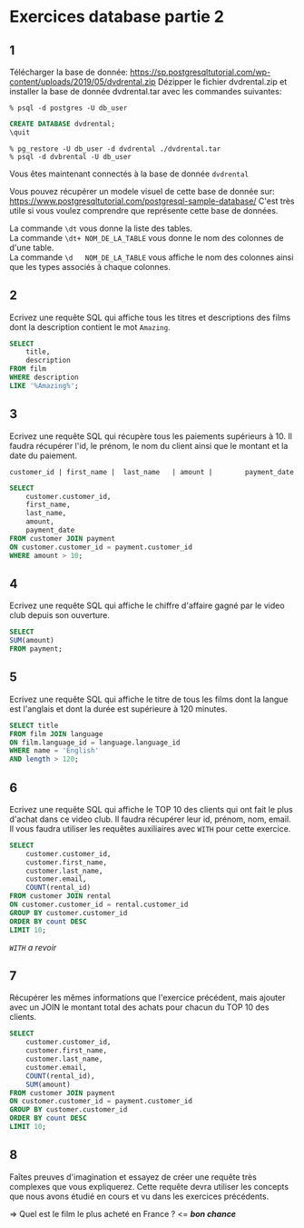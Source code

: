 # Exercices database partie 2


## 1  

Télécharger la base de donnée: https://sp.postgresqltutorial.com/wp-content/uploads/2019/05/dvdrental.zip
Dézipper le fichier dvdrental.zip et installer la base de donnée dvdrental.tar avec les commandes suivantes:   

`% psql -d postgres -U db_user`
```sql
CREATE DATABASE dvdrental;
\quit
```
```
% pg_restore -U db_user -d dvdrental ./dvdrental.tar
% psql -d dvbrental -U db_user
```

Vous êtes maintenant connectés à la base de donnée `dvdrental`

Vous pouvez récupérer un modele visuel de cette base de donnée sur: https://www.postgresqltutorial.com/postgresql-sample-database/
C'est très utile si vous voulez comprendre que représente cette base de données.

La commande `\dt` vous donne la liste des tables.  
La commande `\dt+ NOM_DE_LA_TABLE` vous donne le nom des colonnes de d'une table.  
La commande `\d   NOM_DE_LA_TABLE` vous affiche le nom des colonnes ainsi que les types associés à chaque colonnes.  


## 2  

Ecrivez une requête SQL qui affiche tous les titres et descriptions des films dont la description contient le mot `Amazing`.  

```sql
SELECT
    title,
    description
FROM film
WHERE description
LIKE '%Amazing%';
```


## 3  

Ecrivez une requête SQL qui récupère tous les paiements supérieurs à 10. Il faudra récupérer l'id, le prénom, le nom du client ainsi que le montant et la date du paiement.

`customer_id | first_name |  last_name   | amount |        payment_date`

```sql
SELECT
    customer.customer_id,
    first_name,
    last_name,
    amount,
    payment_date
FROM customer JOIN payment
ON customer.customer_id = payment.customer_id
WHERE amount > 10;
```


## 4   

Ecrivez une requête SQL qui affiche le chiffre d'affaire gagné par le video club depuis son ouverture.  

```sql
SELECT
SUM(amount)
FROM payment;
```


## 5  

Ecrivez une requête SQL qui affiche le titre de tous les films dont la langue est l'anglais et dont la durée est supérieure à 120 minutes.  

```sql
SELECT title
FROM film JOIN language
ON film.language_id = language.language_id
WHERE name = 'English'
AND length > 120;
```


## 6  

Ecrivez une requête SQL qui affiche le TOP 10 des clients qui ont fait le plus d'achat dans ce video club. Il faudra récupérer leur id, prénom, nom, email. Il vous faudra utiliser les requêtes auxiliaires avec `WITH` pour cette exercice.  

```sql
SELECT
    customer.customer_id,
    customer.first_name,
    customer.last_name,
    customer.email,
    COUNT(rental_id)
FROM customer JOIN rental
ON customer.customer_id = rental.customer_id
GROUP BY customer.customer_id
ORDER BY count DESC
LIMIT 10;
```
_`WITH` a revoir_


## 7  

Récupérer les mêmes informations que l'exercice précédent, mais ajouter avec un JOIN le montant total des achats pour chacun du TOP 10 des clients.

```sql
SELECT
    customer.customer_id,
    customer.first_name,
    customer.last_name,
    customer.email,
    COUNT(rental_id),
    SUM(amount)
FROM customer JOIN payment
ON customer.customer_id = payment.customer_id
GROUP BY customer.customer_id
ORDER BY count DESC
LIMIT 10;
```


## 8  

Faîtes preuves d'imagination et essayez de créer une requête très complexes que vous expliquerez. Cette requête devra utiliser les concepts que nous avons étudié en cours et vu dans les exercices précédents.

=> Quel est le film le plus acheté en France ? <=
_**bon chance**_
